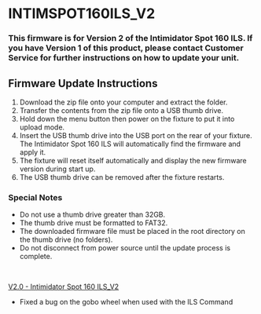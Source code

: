 # INTIMSPOT160ILS_V2

### This firmware is for Version 2 of the Intimidator Spot 160 ILS. If you have Version 1 of this product, please contact Customer Service for further instructions on how to update your unit.

## Firmware Update Instructions
1. Download the zip file onto your computer and extract the folder.
2. Transfer the contents from the zip file onto a USB thumb drive.
3. Hold down the menu button then power on the fixture to put it into upload mode.
4. Insert the USB thumb drive into the USB port on the rear of your fixture. The Intimidator Spot 160 ILS will automatically find the firmware and apply it.
5. The fixture will reset itself automatically and display the new firmware version during start up.
6. The USB thumb drive can be removed after the fixture restarts.

### Special Notes
* Do not use a thumb drive greater than 32GB.
* The thumb drive must be formatted to FAT32.
* The downloaded firmware file must be placed in the root directory on the thumb drive (no folders).
* Do not disconnect from power source until the update process is complete.

&nbsp;  

[V2.0 - Intimidator Spot 160 ILS_V2](https://github.com/Chauvet-DJ/INTIMSPOT160ILS_V2/blob/e43b73325d538767a124a7f1b89461edad1008ba/firmware/V2.0_05-12-2023.zip)
- Fixed a bug on the gobo wheel when used with the ILS Command

